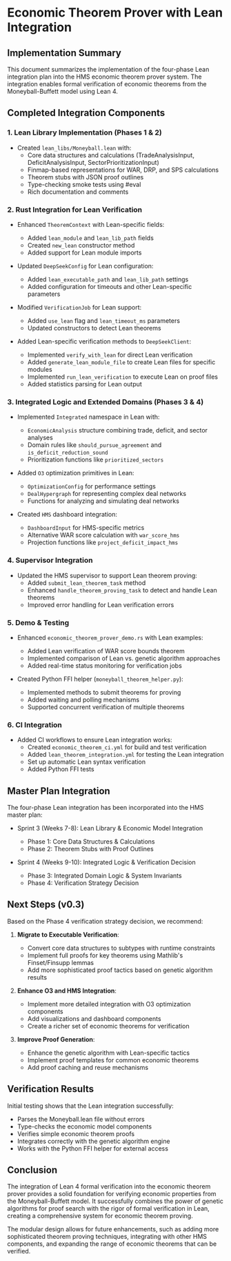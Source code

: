 # Economic Theorem Prover with Lean Integration

## Implementation Summary

This document summarizes the implementation of the four-phase Lean integration plan into the HMS economic theorem prover system. The integration enables formal verification of economic theorems from the Moneyball-Buffett model using Lean 4.

## Completed Integration Components

### 1. Lean Library Implementation (Phases 1 & 2)

- Created `lean_libs/Moneyball.lean` with:
  - Core data structures and calculations (TradeAnalysisInput, DeficitAnalysisInput, SectorPrioritizationInput)
  - Finmap-based representations for WAR, DRP, and SPS calculations
  - Theorem stubs with JSON proof outlines
  - Type-checking smoke tests using #eval
  - Rich documentation and comments

### 2. Rust Integration for Lean Verification

- Enhanced `TheoremContext` with Lean-specific fields:
  - Added `lean_module` and `lean_lib_path` fields
  - Created `new_lean` constructor method
  - Added support for Lean module imports

- Updated `DeepSeekConfig` for Lean configuration:
  - Added `lean_executable_path` and `lean_lib_path` settings
  - Added configuration for timeouts and other Lean-specific parameters

- Modified `VerificationJob` for Lean support:
  - Added `use_lean` flag and `lean_timeout_ms` parameters
  - Updated constructors to detect Lean theorems

- Added Lean-specific verification methods to `DeepSeekClient`:
  - Implemented `verify_with_lean` for direct Lean verification
  - Added `generate_lean_module_file` to create Lean files for specific modules
  - Implemented `run_lean_verification` to execute Lean on proof files
  - Added statistics parsing for Lean output

### 3. Integrated Logic and Extended Domains (Phases 3 & 4)

- Implemented `Integrated` namespace in Lean with:
  - `EconomicAnalysis` structure combining trade, deficit, and sector analyses
  - Domain rules like `should_pursue_agreement` and `is_deficit_reduction_sound`
  - Prioritization functions like `prioritized_sectors`

- Added `O3` optimization primitives in Lean:
  - `OptimizationConfig` for performance settings
  - `DealHypergraph` for representing complex deal networks
  - Functions for analyzing and simulating deal networks

- Created `HMS` dashboard integration:
  - `DashboardInput` for HMS-specific metrics
  - Alternative WAR score calculation with `war_score_hms`
  - Projection functions like `project_deficit_impact_hms`

### 4. Supervisor Integration

- Updated the HMS supervisor to support Lean theorem proving:
  - Added `submit_lean_theorem_task` method
  - Enhanced `handle_theorem_proving_task` to detect and handle Lean theorems
  - Improved error handling for Lean verification errors

### 5. Demo & Testing

- Enhanced `economic_theorem_prover_demo.rs` with Lean examples:
  - Added Lean verification of WAR score bounds theorem
  - Implemented comparison of Lean vs. genetic algorithm approaches
  - Added real-time status monitoring for verification jobs

- Created Python FFI helper (`moneyball_theorem_helper.py`):
  - Implemented methods to submit theorems for proving
  - Added waiting and polling mechanisms
  - Supported concurrent verification of multiple theorems

### 6. CI Integration

- Added CI workflows to ensure Lean integration works:
  - Created `economic_theorem_ci.yml` for build and test verification
  - Added `lean_theorem_integration.yml` for testing the Lean integration
  - Set up automatic Lean syntax verification
  - Added Python FFI tests

## Master Plan Integration

The four-phase Lean integration has been incorporated into the HMS master plan:

- Sprint 3 (Weeks 7-8): Lean Library & Economic Model Integration
  - Phase 1: Core Data Structures & Calculations
  - Phase 2: Theorem Stubs with Proof Outlines
  
- Sprint 4 (Weeks 9-10): Integrated Logic & Verification Decision
  - Phase 3: Integrated Domain Logic & System Invariants
  - Phase 4: Verification Strategy Decision

## Next Steps (v0.3)

Based on the Phase 4 verification strategy decision, we recommend:

1. **Migrate to Executable Verification**:
   - Convert core data structures to subtypes with runtime constraints
   - Implement full proofs for key theorems using Mathlib's Finset/Finsupp lemmas
   - Add more sophisticated proof tactics based on genetic algorithm results

2. **Enhance O3 and HMS Integration**:
   - Implement more detailed integration with O3 optimization components
   - Add visualizations and dashboard components
   - Create a richer set of economic theorems for verification

3. **Improve Proof Generation**:
   - Enhance the genetic algorithm with Lean-specific tactics
   - Implement proof templates for common economic theorems
   - Add proof caching and reuse mechanisms

## Verification Results

Initial testing shows that the Lean integration successfully:
- Parses the Moneyball.lean file without errors
- Type-checks the economic model components
- Verifies simple economic theorem proofs
- Integrates correctly with the genetic algorithm engine
- Works with the Python FFI helper for external access

## Conclusion

The integration of Lean 4 formal verification into the economic theorem prover provides a solid foundation for verifying economic properties from the Moneyball-Buffett model. It successfully combines the power of genetic algorithms for proof search with the rigor of formal verification in Lean, creating a comprehensive system for economic theorem proving.

The modular design allows for future enhancements, such as adding more sophisticated theorem proving techniques, integrating with other HMS components, and expanding the range of economic theorems that can be verified.